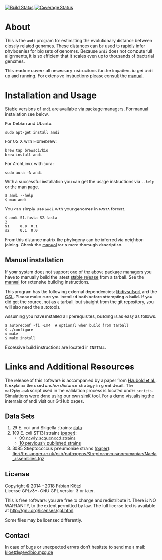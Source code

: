 [![Build Status](https://travis-ci.org/EvolBioInf/andi.svg?branch=master)](https://travis-ci.org/EvolBioInf/andi) [![Coverage Status](https://coveralls.io/repos/EvolBioInf/andi/badge.svg?branch=master)](https://coveralls.io/r/EvolBioInf/andi?branch=master)

# About

This is the `andi` program for estimating the evolutionary distance between closely related genomes. These distances can be used to rapidly infer phylogenies for big sets of genomes. Because `andi` does not compute full alignments, it is so efficient that it scales even up to thousands of bacterial genomes.

This readme covers all necessary instructions for the impatient to get `andi` up and running. For extensive instructions please consult the [manual](andi-manual.pdf).


# Installation and Usage

Stable versions of `andi` are available via package managers. For manual installation see below.

For Debian and Ubuntu:

    sudo apt-get install andi

For OS X with Homebrew:

    brew tap brewsci/bio
    brew install andi

For ArchLinux with aura:

    sudo aura -A andi
    
With a successful installation you can get the usage instructions via `--help` or the man page.

    $ andi --help
    $ man andi

You can simply use `andi` with your genomes in `FASTA` format.

    $ andi S1.fasta S2.fasta
    2
    S1     0.0  0.1
    s2     0.1  0.0

From this distance matrix the phylogeny can be inferred via neighbor-joining. Check the [manual](andi-manual.pdf) for a more thorough description.


## Manual installation

If your system does not support one of the above package managers you have to manually build the latest [stable release](https://github.com/EvolBioInf/andi/releases) from a tarball. See the [manual](andi-manual.pdf) for extensive building instructions.

This program has the following external dependencies: [libdivsufsort](https://github.com/y-256/libdivsufsort) and the [GSL](https://www.gnu.org/software/gsl/). Please make sure you installed both before attempting a build. If you did get the source, not as a tarball, but straight from the git repository, you will also need the autotools.

Assuming you have installed all prerequisites, building is as easy as follows.

    $ autoreconf -fi -Im4  # optional when build from tarball
    $ ./configure
    $ make
    $ make install

Excessive build instructions are located in `INSTALL`. 

# Links and Additional Resources

The release of this software is accompanied by a paper from [Haubold et al.](http://bioinformatics.oxfordjournals.org/content/31/8/1169). It explains the used *anchor distance* strategy in great detail. The `maf2phy.awk` script used in the validation process is located under `scripts`. Simulations were done using our own [simK](http://guanine.evolbio.mpg.de/bioBox/) tool. For a demo visualising the internals of andi visit our [GitHub pages](http://evolbioinf.github.io/andi/).

## Data Sets

1. 29 E. coli and Shigella strains: [data](http://guanine.evolbio.mpg.de/andi/eco29.fasta.gz)
2. 109 E. coli ST131 strains ([paper](http://www.pnas.org/content/early/2014/03/28/1322678111.abstract)): 
	* [99 newly sequenced strains](https://github.com/BeatsonLab-MicrobialGenomics/ST131_99)
	* [10 previously published strains](http://guanine.evolbio.mpg.de/andi/st131_extra.tgz)
3. 3085 Streptococcus pneumoniae strains ([paper](http://www.nature.com/ng/journal/v46/n3/full/ng.2895.html)): ftp://ftp.sanger.ac.uk/pub/pathogens/Streptococcus/pneumoniae/Maela_assemblies.tgz

## License

Copyright © 2014 - 2018 Fabian Klötzl  
License GPLv3+: GNU GPL version 3 or later.

This is free software: you are free to change and redistribute it. There is NO WARRANTY, to the extent permitted by law. The full license text is available at <http://gnu.org/licenses/gpl.html>.

Some files may be licensed differently.

## Contact

In case of bugs or unexpected errors don't hesitate to send me a mail: kloetzl@evolbio.mpg.de

